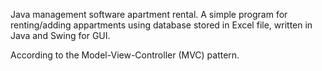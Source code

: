 Java management software apartment rental.
A simple program for renting/adding appartments using database stored in Excel file, written in Java and Swing for GUI.

According to the Model-View-Controller (MVC) pattern.
